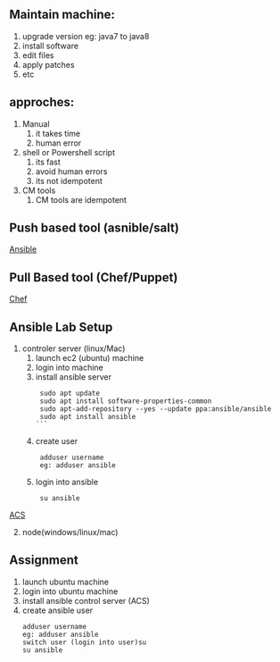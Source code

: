 ## Maintain machine:
   1. upgrade version  eg: java7 to java8 
   2. install software
   3. edit files
   4. apply patches
   5. etc 
## approches:
   1. Manual 
      1. it takes time
      2. human error
   2. shell or Powershell script
      1. its fast
      2. avoid human errors
      3. its not idempotent
   3. CM tools 
      1. CM tools are idempotent 
## Push based tool (asnible/salt)
   [Ansible](images/Push.png)
## Pull Based tool (Chef/Puppet)
   [Chef](images/Pull.png)

## Ansible Lab Setup
   1. controler server (linux/Mac)
      1. launch ec2 (ubuntu) machine
      2. login into machine
      3. install ansible server
           ````
            sudo apt update
            sudo apt install software-properties-common
            sudo apt-add-repository --yes --update ppa:ansible/ansible
            sudo apt install ansible
          ```
      4. create user 
         ```
          adduser username
          eg: adduser ansible 
         ```
      5. login into ansible
         ```
          su ansible
         ```
[ACS](https://docs.ansible.com/ansible/latest/installation_guide/intro_installation.html#installing-ansible-on-ubuntu)

   2. node(windows/linux/mac)



## Assignment
   1. launch ubuntu machine
   2. login into ubuntu machine 
   3. install ansible control server (ACS)
   4. create ansible user
      ```
      adduser username
      eg: adduser ansible 
      switch user (login into user)su
      su ansible
      ```